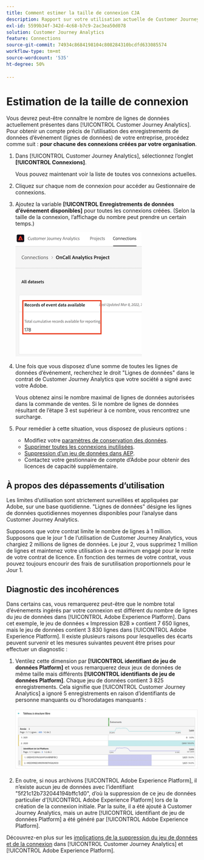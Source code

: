 ```yaml
---
title: Comment estimer la taille de connexion CJA
description: Rapport sur votre utilisation actuelle de Customer Journey Analytics
exl-id: 5599b34f-342d-4c68-b7c9-2ac3ea50d078
solution: Customer Journey Analytics
feature: Connections
source-git-commit: 74934c8684198104c808284310bcdfd633085574
workflow-type: tm+mt
source-wordcount: '535'
ht-degree: 50%

---
```


# Estimation de la taille de connexion

Vous devrez peut-être connaître le nombre de lignes de données actuellement présentes dans [!UICONTROL Customer Journey Analytics]. Pour obtenir un compte précis de l’utilisation des enregistrements de données d’événement (lignes de données) de votre entreprise, procédez comme suit : **pour chacune des connexions créées par votre organisation**.

1. Dans [!UICONTROL Customer Journey Analytics], sélectionnez l’onglet **[!UICONTROL Connexions]**.

   Vous pouvez maintenant voir la liste de toutes vos connexions actuelles.

1. Cliquez sur chaque nom de connexion pour accéder au Gestionnaire de connexions.

1. Ajoutez la variable **[!UICONTROL Enregistrements de données d’événement disponibles]** pour toutes les connexions créées. (Selon la taille de la connexion, l’affichage du nombre peut prendre un certain temps.)

   ![données d’événement](assets/event-data.png)

1. Une fois que vous disposez d’une somme de toutes les lignes de données d’événement, recherchez le droit &quot;Lignes de données&quot; dans le contrat de Customer Journey Analytics que votre société a signé avec votre Adobe.

   Vous obtenez ainsi le nombre maximal de lignes de données autorisées dans la commande de ventes. Si le nombre de lignes de données résultant de l’étape 3 est supérieur à ce nombre, vous rencontrez une surcharge.

1. Pour remédier à cette situation, vous disposez de plusieurs options :

   * Modifiez votre [paramètres de conservation des données](https://experienceleague.adobe.com/docs/analytics-platform/using/cja-connections/manage-connections.html?lang=fr#set-rolling-window-for-connection-data-retention).
   * [Supprimer toutes les connexions inutilisées](https://experienceleague.adobe.com/docs/analytics-platform/using/cja-overview/cja-faq.html?lang=fr#implications-of-deleting-data-components).
   * [Suppression d’un jeu de données dans AEP](https://experienceleague.adobe.com/docs/analytics-platform/using/cja-overview/cja-faq.html?lang=en#implications-of-deleting-data-components).
   * Contactez votre gestionnaire de compte d’Adobe pour obtenir des licences de capacité supplémentaire.

## À propos des dépassements d’utilisation

Les limites d’utilisation sont strictement surveillées et appliquées par Adobe, sur une base quotidienne. &quot;Lignes de données&quot; désigne les lignes de données quotidiennes moyennes disponibles pour l’analyse dans Customer Journey Analytics.

Supposons que votre contrat limite le nombre de lignes à 1 million. Supposons que le jour 1 de l’utilisation de Customer Journey Analytics, vous chargiez 2 millions de lignes de données. Le jour 2, vous supprimez 1 million de lignes et maintenez votre utilisation à ce maximum engagé pour le reste de votre contrat de licence. En fonction des termes de votre contrat, vous pouvez toujours encourir des frais de surutilisation proportionnels pour le Jour 1.

## Diagnostic des incohérences

Dans certains cas, vous remarquerez peut-être que le nombre total dʼévénements ingérés par votre connexion est différent du nombre de lignes du jeu de données dans [!UICONTROL Adobe Experience Platform]. Dans cet exemple, le jeu de données « Impression B2B » contient 7 650 lignes, mais le jeu de données contient 3 830 lignes dans [!UICONTROL Adobe Experience Platform]. Il existe plusieurs raisons pour lesquelles des écarts peuvent survenir et les mesures suivantes peuvent être prises pour effectuer un diagnostic :

1. Ventilez cette dimension par **[!UICONTROL identifiant de jeu de données Platform]** et vous remarquerez deux jeux de données de même taille mais différents **[!UICONTROL identifiants de jeu de données Platform]**. Chaque jeu de données contient 3 825 enregistrements. Cela signifie que [!UICONTROL Customer Journey Analytics] a ignoré 5 enregistrements en raison d’identifiants de personne manquants ou d’horodatages manquants :

   ![ventilation](assets/data-size2.png)

1. En outre, si nous archivons [!UICONTROL Adobe Experience Platform], il nʼexiste aucun jeu de données avec lʼidentifiant &quot;5f21c12b732044194bffc1d0&quot;, dʼoù la suppression de ce jeu de données particulier dʼ[!UICONTROL Adobe Experience Platform] lors de la création de la connexion initiale. Par la suite, il a été ajouté à Customer Journey Analytics, mais un autre [!UICONTROL identifiant de jeu de données Platform] a été généré par [!UICONTROL Adobe Experience Platform].

Découvrez-en plus sur les [implications de la suppression du jeu de données et de la connexion](https://experienceleague.adobe.com/docs/analytics-platform/using/cja-overview/cja-faq.html?lang=en#implications-of-deleting-data-components) dans [!UICONTROL Customer Journey Analytics] et [!UICONTROL Adobe Experience Platform].
